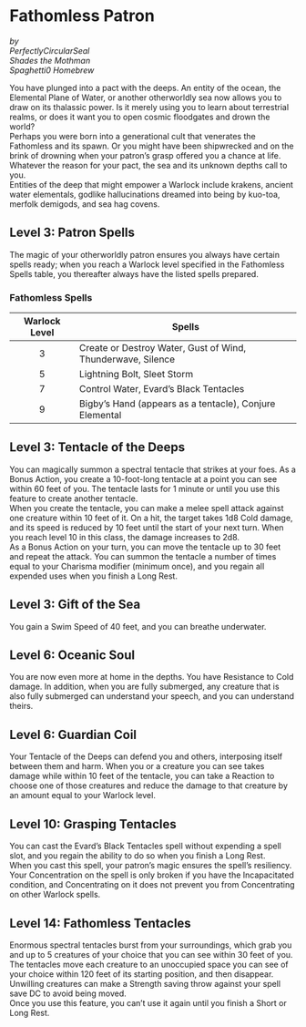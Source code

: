 # Fathomless Patron
*by*  
*PerfectlyCircularSeal*  
*Shades the Mothman*  
*Spaghetti0 Homebrew*  

You have plunged into a pact with the deeps. An entity of the ocean, the Elemental Plane of Water, or another otherworldly sea now allows you to draw on its thalassic power. Is it merely using you to learn about terrestrial realms, or does it want you to open cosmic floodgates and drown the world?  
Perhaps you were born into a generational cult that venerates the Fathomless and its spawn. Or you might have been shipwrecked and on the brink of drowning when your patron’s grasp offered you a chance at life. Whatever the reason for your pact, the sea and its unknown depths call to you.  
Entities of the deep that might empower a Warlock include krakens, ancient water elementals, godlike hallucinations dreamed into being by kuo-toa, merfolk demigods, and sea hag covens.

## Level 3: Patron Spells
The magic of your otherworldly patron ensures you always have certain spells ready; when you reach a Warlock level specified in the Fathomless Spells table, you thereafter always have the listed spells prepared. 

### Fathomless Spells
| Warlock Level |                            Spells                           |
| :-----------: | ----------------------------------------------------------- |
|       3       | Create or Destroy Water, Gust of Wind, Thunderwave, Silence |
|       5       | Lightning Bolt, Sleet Storm                                 |
|       7       | Control Water, Evard’s Black Tentacles                      |
|       9       | Bigby’s Hand (appears as a tentacle), Conjure Elemental     |

## Level 3: Tentacle of the Deeps
You can magically summon a spectral tentacle that strikes at your foes. As a Bonus Action, you create a 10-foot-long tentacle at a point you can see within 60 feet of you. The tentacle lasts for 1 minute or until you use this feature to create another tentacle.  
When you create the tentacle, you can make a melee spell attack against one creature within 10 feet of it. On a hit, the target takes 1d8 Cold damage, and its speed is reduced by 10 feet until the start of your next turn. When you reach level 10 in this class, the damage increases to 2d8.  
As a Bonus Action on your turn, you can move the tentacle up to 30 feet and repeat the attack. You can summon the tentacle a number of times equal to your Charisma modifier (minimum once), and you regain all expended uses when you finish a Long Rest.

## Level 3: Gift of the Sea
You gain a Swim Speed of 40 feet, and you can breathe underwater. 

## Level 6: Oceanic Soul
You are now even more at home in the depths. You have Resistance to Cold damage. In addition, when you are fully submerged, any creature that is also fully submerged can understand your speech, and you can understand theirs.

## Level 6: Guardian Coil
Your Tentacle of the Deeps can defend you and others, interposing itself between them and harm. When you or a creature you can see takes damage while within 10 feet of the tentacle, you can take a Reaction to choose one of those creatures and reduce the damage to that creature by an amount equal to your Warlock level.

## Level 10: Grasping Tentacles
You can cast the Evard’s Black Tentacles spell without expending a spell slot, and you regain the ability to do so when you finish a Long Rest.  
When you cast this spell, your patron’s magic ensures the spell’s resiliency. Your Concentration on the spell is only broken if you have the Incapacitated condition, and Concentrating on it does not prevent you from Concentrating on other Warlock spells.

## Level 14: Fathomless Tentacles
Enormous spectral tentacles burst from your surroundings, which grab you and up to 5 creatures of your choice that you can see within 30 feet of you. The tentacles move each creature to an unoccupied space you can see of your choice within 120 feet of its starting position, and then disappear. Unwilling creatures can make a Strength saving throw against your spell save DC to avoid being moved.  
Once you use this feature, you can’t use it again until you finish a Short or Long Rest.